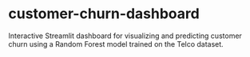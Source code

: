 # customer-churn-dashboard
Interactive Streamlit dashboard for visualizing and predicting customer churn using a Random Forest model trained on the Telco dataset.

